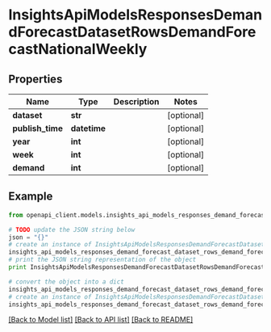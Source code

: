 # InsightsApiModelsResponsesDemandForecastDatasetRowsDemandForecastNationalWeekly


## Properties
Name | Type | Description | Notes
------------ | ------------- | ------------- | -------------
**dataset** | **str** |  | [optional] 
**publish_time** | **datetime** |  | [optional] 
**year** | **int** |  | [optional] 
**week** | **int** |  | [optional] 
**demand** | **int** |  | [optional] 

## Example

```python
from openapi_client.models.insights_api_models_responses_demand_forecast_dataset_rows_demand_forecast_national_weekly import InsightsApiModelsResponsesDemandForecastDatasetRowsDemandForecastNationalWeekly

# TODO update the JSON string below
json = "{}"
# create an instance of InsightsApiModelsResponsesDemandForecastDatasetRowsDemandForecastNationalWeekly from a JSON string
insights_api_models_responses_demand_forecast_dataset_rows_demand_forecast_national_weekly_instance = InsightsApiModelsResponsesDemandForecastDatasetRowsDemandForecastNationalWeekly.from_json(json)
# print the JSON string representation of the object
print InsightsApiModelsResponsesDemandForecastDatasetRowsDemandForecastNationalWeekly.to_json()

# convert the object into a dict
insights_api_models_responses_demand_forecast_dataset_rows_demand_forecast_national_weekly_dict = insights_api_models_responses_demand_forecast_dataset_rows_demand_forecast_national_weekly_instance.to_dict()
# create an instance of InsightsApiModelsResponsesDemandForecastDatasetRowsDemandForecastNationalWeekly from a dict
insights_api_models_responses_demand_forecast_dataset_rows_demand_forecast_national_weekly_form_dict = insights_api_models_responses_demand_forecast_dataset_rows_demand_forecast_national_weekly.from_dict(insights_api_models_responses_demand_forecast_dataset_rows_demand_forecast_national_weekly_dict)
```
[[Back to Model list]](../README.md#documentation-for-models) [[Back to API list]](../README.md#documentation-for-api-endpoints) [[Back to README]](../README.md)


